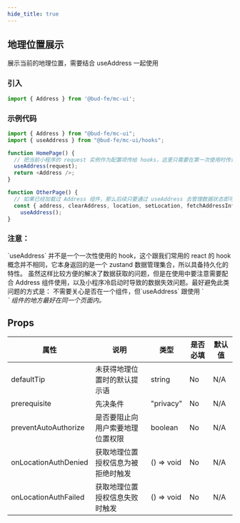 ```yaml
---
hide_title: true
---
```


## 地理位置展示

展示当前的地理位置，需要结合 useAddress 一起使用

### 引入

```typescript
import { Address } from '@bud-fe/mc-ui';
```

### 示例代码

```typescript
import { Address } from "@bud-fe/mc-ui";
import { useAddress } from "@bud-fe/mc-ui/hooks";

function HomePage() {
  // 把当前小程序的 request 实例作为配置项传给 hooks，这里只需要在第一次使用时传递，后续再使用 useAddress 可以直接获取数据
  useAddress(request);
  return <Address />;
}

function OtherPage() {
  // 如果已经加载过 Address 组件，那么后续只要通过 useAddress 去管理数据状态即可。
  const { address, clearAddress, location, setLocation, fetchAddressInfo } =
    useAddress();
}
```

### 注意：

<div class="theme-admonition theme-admonition-tip  alert alert--success">
  `useAddress` 并不是一个一次性使用的 hook，这个跟我们常用的 react 的 hook 概念并不相同，它本身返回的是一个 zustand 数据管理集合，所以具备持久化的特性。
  虽然这样比较方便的解决了数据获取的问题，但是在使用中要注意需要配合 Address 组件使用，以及小程序冷启动时导致的数据失效问题。最好避免此类问题的方式是：
  不需要关心是否在一个组件，但`useAddress` 跟使用 `<Address />` 组件的地方最好在同一个页面内。
</div>

## Props

| 属性                 | 说明                               | 类型       | 是否必填 | 默认值 |
| -------------------- | ---------------------------------- | ---------- | -------- | ------ |
| defaultTip           | 未获得地理位置时的默认提示语       | string     | No       | N/A    |
| prerequisite         | 先决条件                           | "privacy"  | No       | N/A    |
| preventAutoAuthorize | 是否要阻止向用户索要地理位置权限   | boolean    | No       | N/A    |
| onLocationAuthDenied | 获取地理位置授权信息为被拒绝时触发 | () => void | No       | N/A    |
| onLocationAuthFailed | 获取地理位置授权信息失败时触发     | () => void | No       | N/A    |
